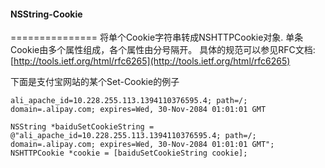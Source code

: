 #### NSString-Cookie
===============
将单个Cookie字符串转成NSHTTPCookie对象.
单条Cookie由多个属性组成，各个属性由分号隔开。
具体的规范可以参见RFC文档: [http://tools.ietf.org/html/rfc6265](http://tools.ietf.org/html/rfc6265)

下面是支付宝网站的某个Set-Cookie的例子

`ali_apache_id=10.228.255.113.1394110376595.4; path=/; domain=.alipay.com; expires=Wed, 30-Nov-2084 01:01:01 GMT`
   
    NSString *baiduSetCookieString = @"ali_apache_id=10.228.255.113.1394110376595.4; path=/; domain=.alipay.com; expires=Wed, 30-Nov-2084 01:01:01 GMT";
    NSHTTPCookie *cookie = [baiduSetCookieString cookie];
